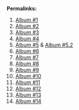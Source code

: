 **Permalinks:**

1. [Album #1](http://www.xiuren.org/mygirl-039.html)
2. [Album #2](http://www.xiuren.org/XiuRen-N00971.html)
3. [Album #3](http://www.xiuren.org/XiuRen-N00977.html)
4. [Album #4](http://www.xiuren.org/XiuRen-N01016.html)
5. [Album #5](http://www.xiuren.org/mistar-221.html) & [Album #5.2](http://www.xiuren.org/mistar-235.html)
6. [Album #6](http://www.xiuren.org/mygirl-282.html)
7. [Album #7](http://www.xiuren.org/mistar-222.html)
8. [Album #8](http://www.xiuren.org/miitao-104.html)
9. [Album #9](http://www.xiuren.org/mistar-225.html)
10. [Album #10](http://www.xiuren.org/miitao-106.html)
11. [Album #11](http://www.xiuren.org/XiuRen-N01052.html)
12. [Album #12](http://www.xiuren.org/XiuRen-N01066.html)
13. [Album #13](http://www.xiuren.org/XiuRen-N00939.html)
14. [Album #14](http://www.xiuren.org/miitao-093.html)
